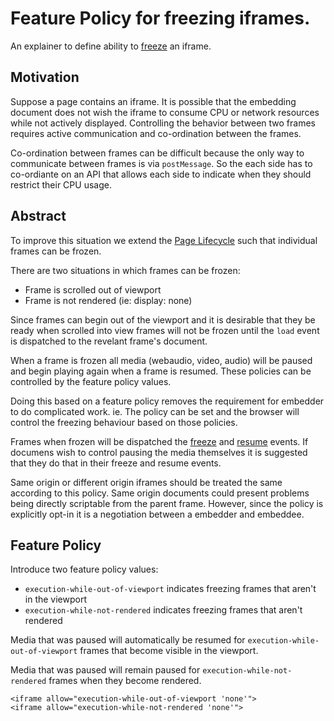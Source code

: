 # Feature Policy for freezing iframes.
An explainer to define ability to [freeze](https://wicg.github.io/page-lifecycle/spec.html) an iframe.

## Motivation

Suppose a page contains an iframe. It is possible that the embedding document
does not wish the iframe to consume CPU or network resources while not actively
displayed. Controlling the behavior between two frames requires active communication
and co-ordination between the frames. 

Co-ordination between frames can be difficult because the only way to communicate
between frames is via `postMessage`. So the each side has to co-ordiante
on an API that allows each side to indicate when they should restrict their
CPU usage.

## Abstract

To improve this situation we extend the [Page Lifecycle](https://wicg.github.io/page-lifecycle/spec.html)
such that individual frames can be frozen.

There are two situations in which frames can be frozen:
* Frame is scrolled out of viewport
* Frame is not rendered (ie: display: none)

Since frames can begin out of the viewport and it is desirable that they be ready
when scrolled into view frames will not be frozen until the `load` event is
dispatched to the revelant frame's document.

When a frame is frozen all media (webaudio, video, audio) will be paused
and begin playing again when a frame is resumed. These policies can be
controlled by the feature policy values.

Doing this based on a feature policy removes the requirement for
embedder to do complicated work. ie. The policy can be
set and the browser will control the freezing behaviour based
on those policies.

Frames when frozen will be dispatched the [freeze](https://wicg.github.io/page-lifecycle/spec.html#dom-document-onfreeze)
and [resume](https://wicg.github.io/page-lifecycle/spec.html#dom-document-onresume) events. If
documens wish to control pausing the media themselves it is suggested that they
do that in their freeze and resume events.

Same origin or different origin iframes should be treated the same according to this
policy. Same origin documents could present problems being directly scriptable from
the parent frame. However, since the policy is explicitly opt-in it is a negotiation
between a embedder and embeddee.

## Feature Policy

Introduce two feature policy values:
* `execution-while-out-of-viewport` indicates freezing frames that aren't in the viewport
* `execution-while-not-rendered` indicates freezing frames that aren't rendered

Media that was paused will automatically be resumed for
`execution-while-out-of-viewport` frames that become visible in the viewport.

Media that was paused will remain paused for `execution-while-not-rendered`
frames when they become rendered.

```
<iframe allow="execution-while-out-of-viewport 'none'">
<iframe allow="execution-while-not-rendered 'none'">
```
